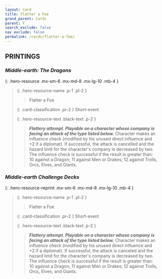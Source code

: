 ```yaml
---
layout: card
title: Flatter a Foe
grand_parent: Cards
parent: F
search_exclude: false
nav_exclude: false
permalink: /cards/flatter-a-foe/
---
```


## PRINTINGS


### _Middle-earth: The Dragons_

{: .hero-resource .mx-sm-6 .mx-md-8 .mx-lg-10 .mb-4 }
> {: .hero-resource-name .p-1 .pl-2 }
> > <div class="card-mp"></div>
> > <div class="card-name">Flatter a Foe</div>
>
> {: .card-classification .pr-2 }
> Short-event
>
> {: .hero-resource-text .black-text .p-2 }
> > ***Flattery attempt. Playable on a character whose company is facing an attack of the type listed below.*** Character makes an influence check (modified by his unused direct influence and +2 if a diplomat). If successful, the attack is cancelled and the hazard limit for the character's company is decreased by two. The influence check is successful if the result is greater than: 10 against a Dragon; 11 against Men or Drakes; 12 against Trolls, Orcs, Elves, and Giants. 
> 

### _Middle-earth Challenge Decks_

{: .hero-resource-reprint .mx-sm-6 .mx-md-8 .mx-lg-10 .mb-4 }
> {: .hero-resource-name .p-1 .pl-2 }
> > <div class="card-mp"></div>
> > <div class="card-name">Flatter a Foe</div>
>
> {: .card-classification .pr-2 }
> Short-event
>
> {: .hero-resource-text .black-text .p-2 }
> > ***Flattery attempt. Playable on a character whose company is facing an attack of the type listed below.*** Character makes an influence check (modified by his unused direct influence and +2 if a diplomat). If successful, the attack is canceled and the hazard limit for the character's company is decreased by two. The influence check is successful if the result is greater than: 10 against a Dragon; 11 against Men or Drakes; 12 against Trolls, Orcs, Elves, and Giants. 
> 
